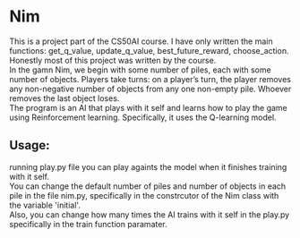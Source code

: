 # Nim
This is a project part of the CS50AI course. I have only written the main functions: get_q_value, update_q_value, best_future_reward, choose_action. Honestly most of this project was written by the course. <br>
In the gamn Nim, we begin with some number of piles, each with some number of objects. Players take turns: on a player’s turn, the player removes any non-negative number of objects from any one non-empty pile. Whoever removes the last object loses.<br> 
The program is an AI that plays with it self and learns how to play the game using Reinforcement learning. Specifically, it uses the Q-learning model.
## Usage:
running play.py file you can play againts the model when it finishes training with it self.<br>
You can change the default number of piles and number of objects in each pile in the file nim.py, specifically in the constrcutor of the Nim class with the variable 'initial'. <br> Also, you can change how many times the AI trains with it self in the play.py specifically in the train function paramater.
